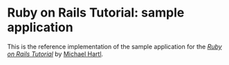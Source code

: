 # Ruby on Rails Tutorial: sample application

This is the reference implementation of the sample application for
the [*Ruby on Rails Tutorial*](http://railstutorial.org/)
by [Michael Hartl](http://michaelhartl.com/).